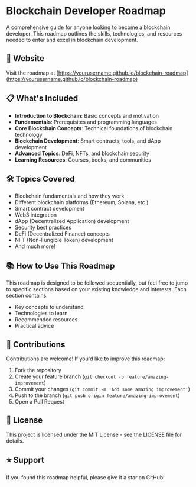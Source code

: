 # Blockchain Developer Roadmap

A comprehensive guide for anyone looking to become a blockchain developer. This roadmap outlines the skills, technologies, and resources needed to enter and excel in blockchain development.

## 🚀 Website

Visit the roadmap at [https://yourusername.github.io/blockchain-roadmap](https://yourusername.github.io/blockchain-roadmap)

## 📋 What's Included

- **Introduction to Blockchain**: Basic concepts and motivation
- **Fundamentals**: Prerequisites and programming languages
- **Core Blockchain Concepts**: Technical foundations of blockchain technology
- **Blockchain Development**: Smart contracts, tools, and dApp development
- **Advanced Topics**: DeFi, NFTs, and blockchain security
- **Learning Resources**: Courses, books, and communities

## 🛠️ Topics Covered

- Blockchain fundamentals and how they work
- Different blockchain platforms (Ethereum, Solana, etc.)
- Smart contract development
- Web3 integration
- dApp (Decentralized Application) development
- Security best practices
- DeFi (Decentralized Finance) concepts
- NFT (Non-Fungible Token) development
- And much more!

## 📚 How to Use This Roadmap

This roadmap is designed to be followed sequentially, but feel free to jump to specific sections based on your existing knowledge and interests. Each section contains:

- Key concepts to understand
- Technologies to learn
- Recommended resources
- Practical advice

## 🤝 Contributions

Contributions are welcome! If you'd like to improve this roadmap:

1. Fork the repository
2. Create your feature branch (`git checkout -b feature/amazing-improvement`)
3. Commit your changes (`git commit -m 'Add some amazing improvement'`)
4. Push to the branch (`git push origin feature/amazing-improvement`)
5. Open a Pull Request

## 📝 License

This project is licensed under the MIT License - see the LICENSE file for details.

## ⭐ Support

If you found this roadmap helpful, please give it a star on GitHub! 